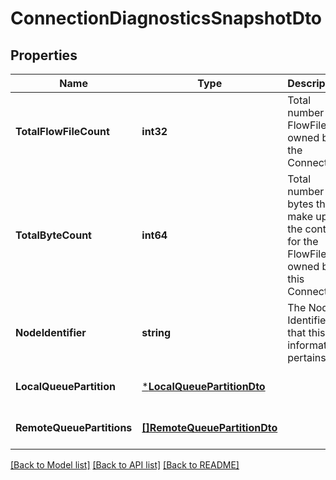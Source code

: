 # ConnectionDiagnosticsSnapshotDto

## Properties
Name | Type | Description | Notes
------------ | ------------- | ------------- | -------------
**TotalFlowFileCount** | **int32** | Total number of FlowFiles owned by the Connection | [optional] [default to null]
**TotalByteCount** | **int64** | Total number of bytes that make up the content for the FlowFiles owned by this Connection | [optional] [default to null]
**NodeIdentifier** | **string** | The Node Identifier that this information pertains to | [optional] [default to null]
**LocalQueuePartition** | [***LocalQueuePartitionDto**](LocalQueuePartitionDTO.md) |  | [optional] [default to null]
**RemoteQueuePartitions** | [**[]RemoteQueuePartitionDto**](RemoteQueuePartitionDTO.md) |  | [optional] [default to null]

[[Back to Model list]](../README.md#documentation-for-models) [[Back to API list]](../README.md#documentation-for-api-endpoints) [[Back to README]](../README.md)

